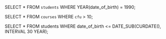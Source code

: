 <!-- es. n. 1 -->

SELECT *
FROM `students`
WHERE YEAR(date_of_birth) = 1990;

<!-- es. n. 2 -->

SELECT *
FROM `courses`
WHERE `cfu` > 10;

<!-- es. n. 3 -->

SELECT * 
FROM students 
WHERE date_of_birth <= DATE_SUB(CURDATE(), INTERVAL 30 YEAR);

<!-- es. n. 4 -->